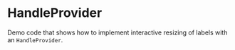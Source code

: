 # HandleProvider

Demo code that shows how to implement interactive resizing of labels with an 
	  `HandleProvider`.
